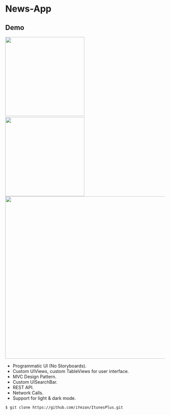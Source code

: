 # News-App

## Demo

<img src="https://user-images.githubusercontent.com/29463442/159361633-227e2eb1-1f86-4406-8ea7-018044b81736.png" width="250"> &nbsp; 
<img src="https://user-images.githubusercontent.com/29463442/159361440-017c426c-7edf-4d2e-b3e3-379a1fdc0519.png" width="250">
<img src="https://user-images.githubusercontent.com/29463442/159362236-0bf86a17-2b7d-4bf3-b03a-61caa49c48c0.png" width="513">



* Programmatic UI (No Storyboards).
* Custom UIViews, custom TableViews for user interface.
* MVC Design Pattern.
* Custom UISearchBar.
* REST API.
* Network Calls.
* Support for light & dark mode.


```$ git clone https://github.com/iYezan/ItunesPlus.git```

